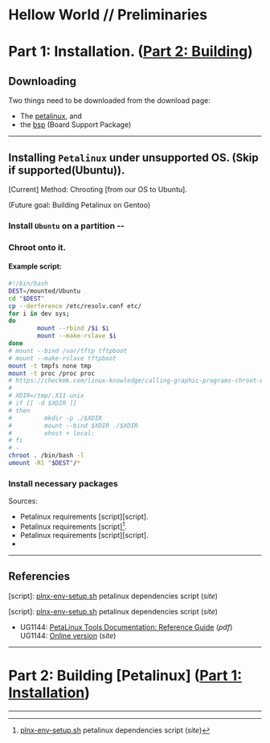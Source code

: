 # Hellow World // Preliminaries

# Part 1: Installation. ([Part 2: Building](#part-2))

## Downloading

Two things need to be downloaded from the download page:
* The [petalinux][download], and
* the [bsp][download] (Board Support Package)

---

## Installing `Petalinux` under unsupported OS. (Skip if supported(Ubuntu)).

[Current] Method: Chrooting [from our OS to Ubuntu].

(Future goal: Building Petalinux on Gentoo)

### Install `Ubuntu` on a partition --

### Chroot onto it.

#### Example script:

```bash
#!/bin/bash
DEST=/mounted/Ubuntu
cd "$DEST"
cp --derference /etc/resolv.conf etc/
for i in dev sys;
do
        mount --rbind /$i $i
        mount --make-rslave $i
done
# mount --bind /var/tftp tftpboot
# mount --make-rslave tftpboot
mount -t tmpfs none tmp
mount -t proc /proc proc
# https://checkmk.com/linux-knowledge/calling-graphic-programs-chroot-environment
#                                                                                                                                                                                                                                              
# XDIR=/tmp/.X11-unix                                                                                                                                                                                                                            
# if [[ -d $XDIR ]]                                                                                                                                                                                                                              
# then                                                                                                                                                                                                                                           
#         mkdir -p ./$XDIR                                                                                                                                                                                                                       
#         mount --bind $XDIR ./$XDIR                                                                                                                                                                                                             
#         xhost + local:                                                                                                                                                                                                                         
# fi                                                                                                                                                                                                                                             
# -                                                                                                                                                                                                                                            
chroot . /bin/bash -l                                                                                                                                                                                                                          
umount -Rl "$DEST"/*
```

### Install necessary packages

Sources:

* Petalinux requirements [script][script].
* Petalinux requirements [script][^script].
* Petalinux requirements [script][script].
* 

---

## Referencies

[download]: https://www.xilinx.com/support/download/index.html/content/xilinx/en/downloadNav/embedded-design-tools.html "Petalinux installer"

[^1]: [Petalinux download page](https://www.xilinx.com/support/download/index.html/content/xilinx/en/downloadNav/embedded-design-tools.html) (*Xilinx*)

[^1]: [Petalinux download page](https://www.xilinx.com/support/download/index.html/content/xilinx/en/downloadNav/embedded-design-tools.html) (*Xilinx*)

[script]: [plnx-env-setup.sh](https://support.xilinx.com/s/article/73296?language=en_US) petalinux dependencies script (*site*)

[^script]: [plnx-env-setup.sh](https://support.xilinx.com/s/article/73296?language=en_US) petalinux dependencies script (*site*)

[script]: [plnx-env-setup.sh](https://support.xilinx.com/s/article/73296?language=en_US) petalinux dependencies script (*site*)
* UG1144: [PetaLinux Tools Documentation: Reference Guide](https://www.xilinx.com/support/documentation/sw_manuals/xilinx2020_1/ug1144-petalinux-tools-reference-guide.pdf) (*pdf*)  
UG1144: [Online version](https://docs.xilinx.com/r/en-US/ug1144-petalinux-tools-reference-guide/Overview) (*site*)

---

# Part 2: Building [Petalinux] ([Part 1: Installation](#part-1))

---